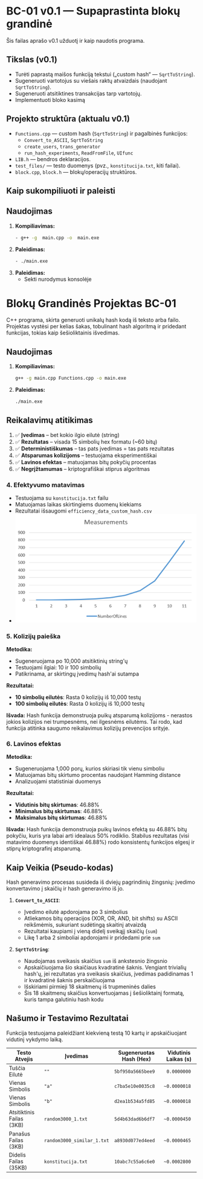 # BC-01 v0.1 — Supaprastinta blokų grandinė

Šis failas aprašo v0.1 užduotį ir kaip naudotis programa.

## Tikslas (v0.1)

- Turėti paprastą maišos funkciją tekstui („custom hash“ — `SqrtToString`).
- Sugeneruoti vartotojus su viešais raktų atvaizdais (naudojant `SqrtToString`).
- Sugeneruoti atsitiktines transakcijas tarp vartotojų.
- Implementuoti bloko kasimą

## Projekto struktūra (aktualu v0.1)

- `Functions.cpp` — custom hash (`SqrtToString`) ir pagalbinės funkcijos:
  - `Convert_to_ASCII`, `SqrtToString`
  - `create_users`, `trans_generator`
  - `run_hash_experiments`, `ReadFromFile`, `UIfunc`
- `LIB.h` — bendros deklaracijos.
- `test_files/` — testo duomenys (pvz., `konstitucija.txt`, kiti failai).
- `block.cpp`, `block.h` — blokų/operacijų struktūros.

## Kaip sukompiliuoti ir paleisti

## Naudojimas

1.  **Kompiliavimas:**
    ```bash
    - g++ -g  main.cpp -o  main.exe
    ```
2.  **Paleidimas:**
    ```bash
    - ./main.exe
    ```
3.  **Paleidimas:**
    - Sekti nurodymus konsolėje

# Blokų Grandinės Projektas BC-01

C++ programa, skirta generuoti unikalų hash kodą iš teksto arba failo. Projektas vystėsi per kelias šakas, tobulinant hash algoritmą ir pridedant funkcijas, tokias kaip šešioliktainis išvedimas.

## Naudojimas

1.  **Kompiliavimas:**
    ```bash
    g++ -g main.cpp Functions.cpp -o main.exe
    ```
2.  **Paleidimas:**
    ```bash
    ./main.exe
    ```

## Reikalavimų atitikimas

1. ✅ **Įvedimas** – bet kokio ilgio eilutė (string)
2. ✅ **Rezultatas** – visada 15 simbolių hex formatu (~60 bitų)
3. ✅ **Deterministiškumas** – tas pats įvedimas = tas pats rezultatas
4. ✅ **Atsparumas kolizijoms** – testuojama eksperimentiškai
5. ✅ **Lavinos efektas** – matuojamas bitų pokyčių procentas
6. ✅ **Negrįžtamumas** – kriptografiškai stiprus algoritmas

### 4. Efektyvumo matavimas
- Testuojama su `konstitucija.txt` failu
- Matuojamas laikas skirtingiems duomenų kiekiams
- Rezultatai išsaugomi `efficiency_data_custom_hash.csv`
- ![alt text](stock_image.png)

### 5. Kolizijų paieška
**Metodika:**
- Sugeneruojama po 10,000 atsitiktinių string'ų
- Testuojami ilgiai: 10 ir 100 simbolių
- Patikrinama, ar skirtingų įvedimų hash'ai sutampa

**Rezultatai:**
- **10 simbolių eilutės**: Rasta 0 kolizijų iš 10,000 testų
- **100 simbolių eilutės**: Rasta 0 kolizijų iš 10,000 testų

**Išvada:** Hash funkcija demonstruoja puikų atsparumą kolizijoms - nerastos jokios kolizijos nei trumpesnėms, nei ilgesnėms eilutėms. Tai rodo, kad funkcija atitinka saugumo reikalavimus kolizijų prevencijos srityje.

### 6. Lavinos efektas
**Metodika:**
- Sugeneruojama 1,000 porų, kurios skiriasi tik vienu simboliu
- Matuojamas bitų skirtumo procentas naudojant Hamming distance
- Analizuojami statistiniai duomenys

**Rezultatai:**
- **Vidutinis bitų skirtumas**: 46.88%
- **Minimalus bitų skirtumas**: 46.88%
- **Maksimalus bitų skirtumas**: 46.88%

**Išvada:** Hash funkcija demonstruoja puikų lavinos efektą su 46.88% bitų pokyčiu, kuris yra labai arti idealaus 50% rodiklio. Stabilus rezultatas (visi matavimo duomenys identiškai 46.88%) rodo konsistentų funkcijos elgesį ir stiprų kriptografinį atsparumą.
    
## Kaip Veikia (Pseudo-kodas)

Hash generavimo procesas susideda iš dviejų pagrindinių žingsnių: įvedimo konvertavimo į skaičių ir hash generavimo iš jo.

1.  **`Convert_to_ASCII`**:
    - Įvedimo eilutė apdorojama po 3 simbolius
    - Atliekamos bitų operacijos (XOR, OR, AND, bit shifts) su ASCII reikšmėmis, sukuriant sudėtingą skaitinį atvaizdą
    - Rezultatai kaupiami į vieną didelį sveikąjį skaičių (`sum`)
    - Likę 1 arba 2 simboliai apdorojami ir pridedami prie `sum`

2.  **`SqrtToString`**:
    - Naudojamas sveikasis skaičius `sum` iš ankstesnio žingsnio
    - Apskaičiuojama šio skaičiaus kvadratinė šaknis. Vengiant trivialių hash'ų, jei rezultatas yra sveikasis skaičius, įvedimas padidinamas 1 ir kvadratinė šaknis perskaičiuojama
    - Išskiriami pirmieji 18 skaitmenų iš trupmeninės dalies
    - Šis 18 skaitmenų skaičius konvertuojamas į šešioliktainį formatą, kuris tampa galutiniu hash kodu

## Našumo ir Testavimo Rezultatai

Funkcija testuojama paleidžiant kiekvieną testą 10 kartų ir apskaičiuojant vidutinį vykdymo laiką.

| Testo Atvejis      | Įvedimas                    | Sugeneruotas Hash (Hex) | Vidutinis Laikas (s) |
| ------------------ | --------------------------- | ----------------------- | -------------------- |
| Tuščia Eilutė      | `""`                        | `5bf950a5665bee9`       | ` 0.0000000`         |
| Vienas Simbolis    | `"a"`                       | `c7ba5e10e0035c8`       | `~0.0000018`         |
| Vienas Simbolis    | `"b"`                       | `d2ea1b534a5fd85`       | `~0.0000018`         |
| Atsitiktinis Failas (3KB)  | `random3000_1.txt`    | `5d4b63dad6b6df7`       | `~0.0000450`         |
| Panašus Failas (3KB) | `random3000_similar_1.txt` | `a8930d077ed4eed`    | `~0.0000465`         |
| Didelis Failas (35KB) | `konstitucija.txt`       | `10abc7c55a6c6e0`       | `~0.0002800`         |
